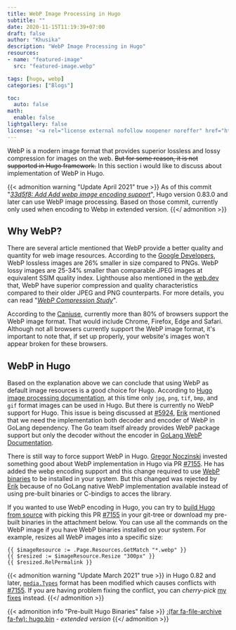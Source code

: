 ```yaml
---
title: WebP Image Processing in Hugo
subtitle: ""
date: 2020-11-15T11:19:39+07:00
draft: false
author: "Khusika"
description: "WebP Image Processing in Hugo"
resources:
- name: "featured-image"
  src: "featured-image.webp"

tags: [hugo, webp]
categories: ["Blogs"]

toc:
  auto: false
math:
  enable: false
lightgallery: false
license: '<a rel="license external nofollow noopener noreffer" href="https://creativecommons.org/licenses/by-nc/4.0/" target="_blank">CC BY-NC 4.0</a>'
---
```

WebP is a modern image format that provides superior lossless and lossy compression for images on the web. ~~But for some reason, it is not supported in Hugo framework.~~ In this section i would like to discuss about implementation of WebP in Hugo.
<!--more-->

{{< admonition warning "Update April 2021" true >}}
As of this commit "[_33d5f8: Add Add webp image encoding support_](https://github.com/gohugoio/hugo/commits/33d5f805923eb50dfb309d024f6555c59a339846)", Hugo version 0.83.0 and later can use WebP image processing. Based on those commit, currently only used when encoding to Webp in extended version.
{{</ admonition >}}

## Why WebP?
There are several article mentioned that WebP provide a better quality and quantity for web image resources. According to the [Google Developers](https://developers.google.com/speed/webp), WebP lossless images are 26% smaller in size compared to PNGs. WebP lossy images are 25-34% smaller than comparable JPEG images at equivalent SSIM quality index. Lighthouse also mentioned in the [web.dev](https://web.dev/uses-webp-images/?utm_source=lighthouse&utm_medium=unknown) that, WebP have superior compression and quality characteristics compared to their older JPEG and PNG counterparts. For more details, you can read "_[WebP Compression Study](https://developers.google.com/speed/webp/docs/webp_study)_".

According to the [Caniuse](https://caniuse.com/?search=webp), currently more than 80% of browsers support the WebP image format. That would include Chrome, Firefox, Edge and Safari. Although not all browsers currently support the WebP image format, it's important to note that, if set up properly, your website's images won't appear broken for these browsers.

## WebP in Hugo
Based on the explanation above we can conclude that using WebP as default image resources is a good choice for Hugo. According to [ Hugo image processing documentation](https://gohugo.io/content-management/image-processing/#target-format), at this time only `jpg`, `png`, `tif`, `bmp`, and `gif` format images can be used in Hugo. But there is currently no WebP support for Hugo. This issue is being discussed at [#5924](https://github.com/gohugoio/hugo/issues/5924), [Erik](https://github.com/bep) mentioned that we need the implementation both decoder and encoder of WebP in GoLang dependency. The Go team itself already provides WebP package support but only the decoder without the encoder in [GoLang WebP Documentation](https://pkg.go.dev/golang.org/x/image/webp).

There is still way to force support WebP in Hugo. [Gregor Noczinski](https://github.com/blaubaer) invested something good about WebP implementation in Hugo via PR [#7155](https://github.com/gohugoio/hugo/pull/7155). He has added the webp encoding support and this change required to use [WebP binaries](https://developers.google.com/speed/webp/download) to be installed in your system. But this changed was rejected by [Erik](https://github.com/bep) because of no GoLang native WebP implementation available instead of using pre-built binaries or C-bindigs to acces the library.

If you wanted to use WebP encoding in Hugo, you can try to [build Hugo from source](https://gohugo.io/getting-started/installing/#source) with picking this PR [#7155](https://github.com/gohugoio/hugo/pull/7155) in your git-tree or download my pre-built binaries in the attachment below. You can use all the commands on the WebP image if you have WebP binaries installed on your system. For example, resizes all WebP images into a specific size:

```Code
{{ $imageResource := .Page.Resources.GetMatch "*.webp" }}
{{ $resized := $imageResource.Resize "300px" }}
{{ $resized.RelPermalink }}
```

{{< admonition warning "Update March 2021" true >}}
in Hugo 0.82 and later, [`media.Types`](https://github.com/gohugoio/hugo/commit/ba1d0051b44fdd242b20899e195e37ab26501516) format has been modified which causes conflicts with [#7155](https://github.com/gohugoio/hugo/pull/7155). If you are having problem fixing the conflict, you can _cherry-pick_ [my fixes](https://github.com/khusika/hugo/commit/8a70de266c3be92bf0ef07f674ca60e4895e352f) instead.
{{</ admonition >}}

{{< admonition info "Pre-built Hugo Binaries" false >}}
[:(far fa-file-archive fa-fw): hugo.bin](https://drive.google.com/file/d/19HLNINPFu7RWpIisHSv-bA85EJDd_8Fk/view) - _extended version_
{{</ admonition >}}
